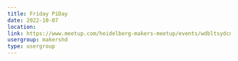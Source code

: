 ```yaml
---
title: Friday PiDay
date: 2022-10-07
location: 
link: https://www.meetup.com/heidelberg-makers-meetup/events/wdbltsydcnbkb/
usergroup: makershd
type: usergroup
---
```

